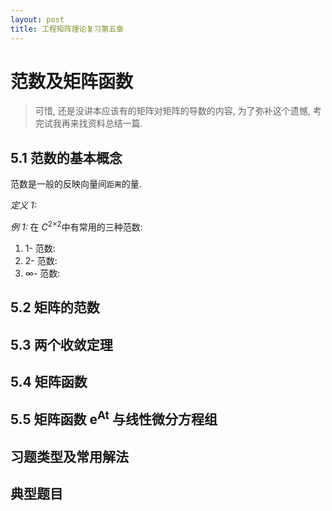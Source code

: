 ```yaml
---
layout: post
title: 工程矩阵理论复习第五章
---
```


# 范数及矩阵函数

> 可惜, 还是没讲本应该有的矩阵对矩阵的导数的内容, 为了弥补这个遗憾, 考完试我再来找资料总结一篇.

## 5.1 范数的基本概念

范数是一般的反映向量间`距离`的量.

*定义 1:* 

*例 1:* 在 *C*<sup>2×2</sup>中有常用的三种范数:

1. 1- 范数:
2. 2- 范数:
3. ∞- 范数:

## 5.2 矩阵的范数



## 5.3 两个收敛定理



## 5.4 矩阵函数



## 5.5 矩阵函数 e<sup>At</sup> 与线性微分方程组



## 习题类型及常用解法



## 典型题目